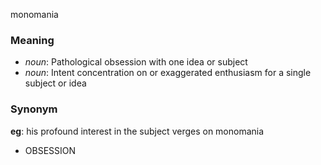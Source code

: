 monomania
### Meaning
+ _noun_: Pathological obsession with one idea or subject
+ _noun_: Intent concentration on or exaggerated enthusiasm for a single subject or idea

### Synonym

__eg__: his profound interest in the subject verges on monomania

+ OBSESSION


